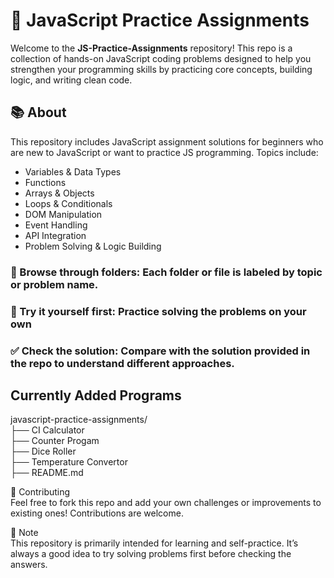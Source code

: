 # 🧠 JavaScript Practice Assignments

Welcome to the **JS-Practice-Assignments** repository! This repo is a collection of hands-on JavaScript coding problems designed to help you strengthen your programming skills by practicing core concepts, building logic, and writing clean code.

## 📚 About

This repository includes JavaScript assignment solutions for beginners who are new to JavaScript or want to practice JS programming. Topics include:

- Variables & Data Types
- Functions
- Arrays & Objects
- Loops & Conditionals
- DOM Manipulation
- Event Handling
- API Integration
- Problem Solving & Logic Building

### 📂 Browse through folders: Each folder or file is labeled by topic or problem name.
### 🧠 Try it yourself first: Practice solving the problems on your own
### ✅ Check the solution: Compare with the solution provided in the repo to understand different approaches.

## Currently Added Programs <br>
javascript-practice-assignments/ <br>
├── CI Calculator <br>
├── Counter Progam <br>
├── Dice Roller <br>
├── Temperature Convertor <br>
├── README.md

🤝 Contributing <br>
Feel free to fork this repo and add your own challenges or improvements to existing ones! Contributions are welcome.

📢 Note <br>
This repository is primarily intended for learning and self-practice. It’s always a good idea to try solving problems first before checking the answers.

